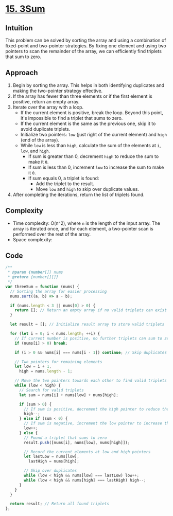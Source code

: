 # [15. 3Sum](https://leetcode.com/problems/3sum/)

## Intuition

This problem can be solved by sorting the array and using a combination of fixed-point and two-pointer strategies. By fixing one element and using two pointers to scan the remainder of the array, we can efficiently find triplets that sum to zero.

## Approach

1. Begin by sorting the array. This helps in both identifying duplicates and making the two-pointer strategy effective.
2. If the array has fewer than three elements or if the first element is positive, return an empty array.
3. Iterate over the array with a loop.
   - If the current element is positive, break the loop. Beyond this point, it's impossible to find a triplet that sums to zero.
   - If the current element is the same as the previous one, skip it to avoid duplicate triplets.
   - Initialize two pointers: `low` (just right of the current element) and `high` (end of the array).
   - While `low` is less than `high`, calculate the sum of the elements at `i`, `low`, and `high`.
     - If sum is greater than 0, decrement `high` to reduce the sum to make it `0`.
     - If sum is less than 0, increment `low` to increase the sum to make it `0`.
     - If sum equals 0, a triplet is found:
       - Add the triplet to the result.
       - Move `low` and `high` to skip over duplicate values.
4. After completing the iterations, return the list of triplets found.

## Complexity

- Time complexity: O(n^2), where `n` is the length of the input array. The array is iterated once, and for each element, a two-pointer scan is performed over the rest of the array.
- Space complexity: 

## Code

```javascript
/**
 * @param {number[]} nums
 * @return {number[][]}
 */
var threeSum = function (nums) {
  // Sorting the array for easier processing
  nums.sort((a, b) => a - b);

  if (nums.length < 3 || nums[0] > 0) {
    return []; // Return an empty array if no valid triplets can exist
  }

  let result = []; // Initialize result array to store valid triplets

  for (let i = 0; i < nums.length; ++i) {
    // If current number is positive, no further triplets can sum to zero
    if (nums[i] > 0) break;

    if (i > 0 && nums[i] === nums[i - 1]) continue; // Skip duplicates

    // Two pointers for remaining elements
    let low = i + 1,
      high = nums.length - 1;

    // Move the two pointers towards each other to find valid triplets
    while (low < high) {
      // Search for valid triplets
      let sum = nums[i] + nums[low] + nums[high];

      if (sum > 0) {
        // If sum is positive, decrement the high pointer to reduce the sum
        high--;
      } else if (sum < 0) {
        // If sum is negative, increment the low pointer to increase the sum
        low++;
      } else {
        // Found a triplet that sums to zero
        result.push([nums[i], nums[low], nums[high]]);

        // Record the current elements at low and high pointers
        let lastLow = nums[low],
          lastHigh = nums[high];

        // Skip over duplicates
        while (low < high && nums[low] === lastLow) low++;
        while (low < high && nums[high] === lastHigh) high--;
      }
    }
  }

  return result; // Return all found triplets
};
```
